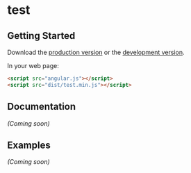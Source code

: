 # test



## Getting Started

Download the [production version][min] or the [development version][max].

[min]: https://raw.github.com/ggluck/jquery-test/master/dist/angular-test.min.js
[max]: https://raw.github.com/ggluck/jquery-test/master/dist/angular-test.js

In your web page:

```html
<script src="angular.js"></script>
<script src="dist/test.min.js"></script>
```

## Documentation
_(Coming soon)_

## Examples
_(Coming soon)_

